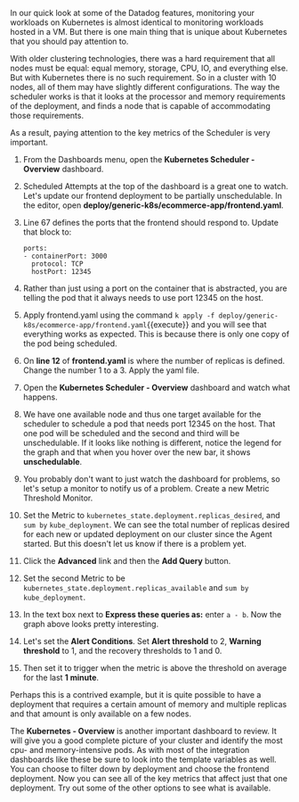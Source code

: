 

In our quick look at some of the Datadog features, monitoring your workloads on Kubernetes is almost identical to monitoring workloads hosted in a VM. But there is one main thing that is unique about Kubernetes that you should pay attention to. 

With older clustering technologies, there was a hard requirement that all nodes must be equal: equal memory, storage, CPU, IO, and everything else. But with Kubernetes there is no such requirement. So in a cluster with 10 nodes, all of them may have slightly different configurations. The way the scheduler works is that it looks at the processor and memory requirements of the deployment, and finds a node that is capable of accommodating those requirements. 

  As a result, paying attention to the key metrics of the Scheduler is very important. 

1.  From the Dashboards menu, open the **Kubernetes Scheduler - Overview** dashboard. 
1.  Scheduled Attempts at the top of the dashboard is a great one to watch. Let's update our frontend deployment to be partially unschedulable. In the editor, open **deploy/generic-k8s/ecommerce-app/frontend.yaml**.
2.  Line 67 defines the ports that the frontend should respond to. Update that block to:
    
        ports:
        - containerPort: 3000
          protocol: TCP
          hostPort: 12345
3.  Rather than just using a port on the container that is abstracted, you are telling the pod that it always needs to use port 12345 on the host.
4.  Apply frontend.yaml using the command `k apply -f deploy/generic-k8s/ecommerce-app/frontend.yaml`{{execute}} and you will see that everything works as expected. This is because there is only one copy of the pod being scheduled. 
5.  On **line 12** of **frontend.yaml** is where the number of replicas is defined. Change the number 1 to a 3. Apply the yaml file. 
6.  Open the **Kubernetes Scheduler - Overview** dashboard and watch what happens. 
7.  We have one available node and thus one target available for the scheduler to schedule a pod that needs port 12345 on the host. That one pod will be scheduled and the second and third will be unschedulable. If it looks like nothing is different, notice the legend for the graph and that when you hover over the new bar, it shows **unschedulable**.
8.  You probably don't want to just watch the dashboard for problems, so let's setup a monitor to notify us of a problem. Create a new Metric Threshold Monitor. 
9.  Set the Metric to `kubernetes_state.deployment.replicas_desired`, and `sum by` `kube_deployment`. We can see the total number of replicas desired for each new or updated deployment on our cluster since the Agent started. But this doesn't let us know if there is a problem yet.
10. Click the **Advanced** link and then the **Add Query** button.
11. Set the second Metric to be `kubernetes_state.deployment.replicas_available` and `sum by` `kube_deployment`.
12. In the text box next to **Express these queries as:** enter `a - b`. Now the graph above looks pretty interesting. 
13. Let's set the **Alert Conditions**. Set **Alert threshold** to 2, **Warning threshold** to 1, and the recovery thresholds to 1 and 0. 
14. Then set it to trigger when the metric is above the threshold on average for the last **1 minute**.

Perhaps this is a contrived example, but it is quite possible to have a deployment that requires a certain amount of memory and multiple replicas and that amount is only available on a few nodes. 

The **Kubernetes - Overview** is another important dashboard to review. It will give you a good complete picture of your cluster and identify the most cpu- and memory-intensive pods. As with most of the integration dashboards like these be sure to look into the template variables as well. You can choose to filter down by deployment and choose the frontend deployment. Now you can see all of the key metrics that affect just that one deployment. Try out some of the other options to see what is available.
